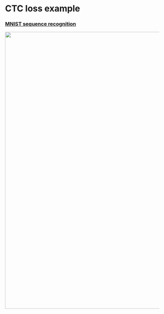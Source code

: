 # CTC loss example
### [MNIST sequence recognition](https://github.com/dredwardhyde/ctc-loss-example/blob/main/mnist_sequence_recognition.py)  
<img src="https://raw.githubusercontent.com/dredwardhyde/ctc-loss-example/main/results.png" width="900"/>  

